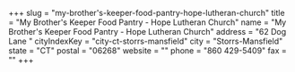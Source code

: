+++
slug = "my-brother's-keeper-food-pantry-hope-lutheran-church"
title = "My Brother's Keeper Food Pantry - Hope Lutheran Church"
name = "My Brother's Keeper Food Pantry - Hope Lutheran Church"
address = "62 Dog Lane "
cityIndexKey = "city-ct-storrs-mansfield"
city = "Storrs-Mansfield"
state = "CT"
postal = "06268"
website = ""
phone = "860 429-5409"
fax = ""
+++
